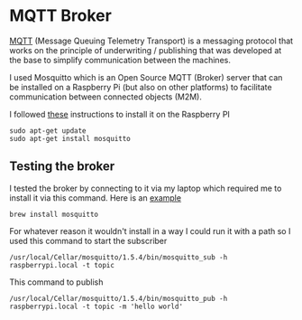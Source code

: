MQTT Broker
===

[MQTT](https://fr.wikipedia.org/wiki/MQTT) (Message Queuing Telemetry Transport) is a messaging protocol that works on the principle of underwriting / publishing that was developed at the base to simplify communication between the machines.

I used Mosquitto which is an Open Source MQTT (Broker) server that can be installed on a Raspberry Pi (but also on other platforms) to facilitate communication between connected objects (M2M).

I followed [these](https://diyprojects.io/mqtt-mosquitto-communicating-connected-objects-iot/#.W_V6Ji2ZNTY) instructions to install it on the Raspberry PI

```
sudo apt-get update
sudo apt-get install mosquitto
```

## Testing the broker

I tested the broker by connecting to it via my laptop which required me to install it via this command.  Here is an [example](http://www.xappsoftware.com/wordpress/2014/10/30/install-mosquitto-on-mac-os-x/)

```
brew install mosquitto
```

For whatever reason it wouldn't install in a way I could run it with a path so I used this command to start the subscriber

```
/usr/local/Cellar/mosquitto/1.5.4/bin/mosquitto_sub -h raspberrypi.local -t topic
```

This command to publish

```
/usr/local/Cellar/mosquitto/1.5.4/bin/mosquitto_pub -h raspberrypi.local -t topic -m 'hello world'
```
